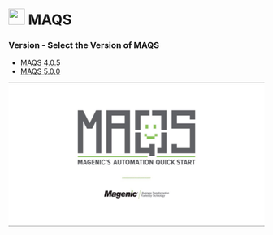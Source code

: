 # <img src="resources/maqslogo.ico" height="32" width="32"> MAQS

### Version - Select the Version of MAQS

* [MAQS 4.0.5](MAQS_4.0.5/Introduction.md)
* [MAQS 5.0.0](MAQS_5.0.0/Introduction.md)

![MAQS](resources/maqsfull.jpg)